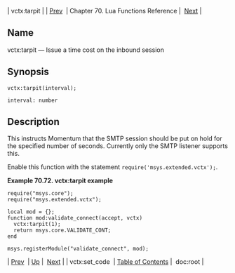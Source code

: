 | vctx:tarpit |
| [Prev](lua.ref.vctx_set_code)  | Chapter 70. Lua Functions Reference |  [Next](lua.ref.xml.doc_root) |

<a name="lua.ref.vctx_tarpit"></a>
## Name

vctx:tarpit — Issue a time cost on the inbound session

<a name="idp19327536"></a>
## Synopsis

`vctx:tarpit(interval);`

`interval: number`<a name="idp19330496"></a>
## Description

This instructs Momentum that the SMTP session should be put on hold for the specified number of seconds. Currently only the SMTP listener supports this.

Enable this function with the statement `require('msys.extended.vctx');`.

<a name="lua.ref.vctx_tarpit.example"></a>

**Example 70.72. vctx:tarpit example**

```
require("msys.core");
require("msys.extended.vctx");

local mod = {};
function mod:validate_connect(accept, vctx)
  vctx:tarpit(1);
  return msys.core.VALIDATE_CONT;
end

msys.registerModule("validate_connect", mod);
```

| [Prev](lua.ref.vctx_set_code)  | [Up](lua.function.details) |  [Next](lua.ref.xml.doc_root) |
| vctx:set_code  | [Table of Contents](index) |  doc:root |

